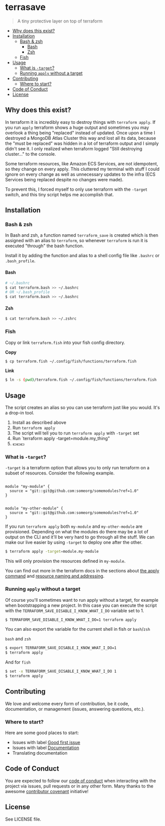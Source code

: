 # terrasave
>  A tiny protective layer on top of terraform

<!-- BEGIN mktoc -->
- [Why does this exist?](#why-does-this-exist)
- [Installation](#installation)
  - [Bash & zsh](#bash--zsh)
    - [Bash](#bash)
    - [Zsh](#zsh)
  - [Fish](#fish)
- [Usage](#usage)
  - [What is `-target`? ](#what-is--target)
  - [Running `apply` without a target](#running-apply-without-a-target)
- [Contributing](#contributing)
  - [Where to start?](#where-to-start)
- [Code of Conduct](#code-of-conduct)
- [License](#license)
<!-- END mktoc -->

## Why does this exist?

In terraform it is incredibly easy to destroy things with `terraform apply`. If you run `apply` terraform shows a huge output and sometimes you may overlook a thing being "replaced" instead of updated. Once upon a time I destroyed a MongoDB Atlas Cluster this way and lost all its data, because the "must be replaced" was hidden in a lot of terraform output and I simply didn't see it. I only realized when terraform logged "Still destroying cluster..." to the console.

Some terraform resources, like Amazon ECS Services, are not idempotent, so they change on every apply. This cluttered my terminal with stuff I could ignore on every change as well as unnecessary updates to the infra (ECS Services being replaced despite no changes were made).  

To prevent this, I forced myself to only use terraform with the `-target` switch, and this tiny script helps me accomplish that.

## Installation

### Bash & zsh

In Bash and zsh, a function named `terraform_save` is created which is then assigned with an alias to `terraform`, so whenever `terraform` is run it is executed "through" the bash function.

Install it by adding the function and alias to a shell config file like `.bashrc` or `.bash_profile`.

#### Bash
```bash
# ~/.bashrc
$ cat terraform.bash >> ~/.bashrc
# OR ~/.bash_profile
$ cat terraform.bash >> ~/.bashrc
```

#### Zsh

```bash
$ cat terraform.bash >> ~/.zshrc
```

### Fish

Copy or link `terraform.fish` into your fish config directory.

**Copy**
```bash
$ cp terraform.fish ~/.config/fish/functions/terraform.fish
```

**Link**

```bash
$ ln -s (pwd)/terraform.fish ~/.config/fish/functions/terraform.fish
```

## Usage

The script creates an alias so you can use terraform just like you would. It's a drop-in tool. 

1. Install as described above
2. Run `terraform apply`
3. The script will tell you to run `terraform apply` with `-target` set
4. Run `terraform apply -target=module.my_thing" 
5. 💶💶💶

### What is `-target`? 

`-target` is a terraform option that allows you to only run terraform on a subset of resources. Consider the following example.

```hcl

module "my-module" {
  source = "git::git@github.com:someorg/somemodules?ref=1.0"
}


module "my-other-module" {
  source = "git::git@github.com:someorg/somemodules?ref=1.0"
}
```

If you run `terraform apply` both `my-module` and `my-other-module` are provisioned. Depending on what the modules do there may be a lot of output on the CLI and it'll be very hard to go through all the stuff. We can make our live easier by using `-target` to deploy one after the other.

```bash
$ terraform apply -target=module.my-module
```

This will only provision the resources defined in `my-module`.

You can find out more in the terraform docs in the sections about [the apply command](https://www.terraform.io/docs/commands/apply.html#target-resource) and [resource naming and addressing](https://www.terraform.io/docs/internals/resource-addressing.html).

### Running `apply` without a target

Of course you'll sometimes want to run apply without a target, for example when bootstrapping a new project. In this case you can execute the script with the `TERRAFORM_SAVE_DISABLE_I_KNOW_WHAT_I_DO` variable set to 1.


```bash
$ TERRAFORM_SAVE_DISABLE_I_KNOW_WHAT_I_DO=1 terraform apply
```

You can also export the variable for the current shell in fish or `bash`/`zsh`

`bash` and `zsh`

```bash
$ export TERRAFORM_SAVE_DISABLE_I_KNOW_WHAT_I_DO=1
$ terraform apply
```

And for `fish`

```bash
$ set -x TERRAFORM_SAVE_DISABLE_I_KNOW_WHAT_I_DO 1
$ terraform apply
```


## Contributing

We love and welcome every form of contribution, be it code, documentation, or management (issues, answering questions, etc.).

### Where to start?

Here are some good places to start:

* Issues with label [Good first issue](https://github.com/kevingimbel/terrasave/labels/good%20first%20issue)
* Issues with label [Documentation](https://github.com/kevingimbel/terrasave/labels/documentation)
* Translating documentation

## Code of Conduct

You are expected to follow our [code of conduct](https://github.com/kevingimbel/terrasave/blob/master/CODE_OF_CONDUCT.md) when interacting with the project via issues, pull requests or in any other form. Many thanks to the awesome [contributor covenant](https://www.contributor-covenant.org/) initiative!

## License

See LICENSE file.